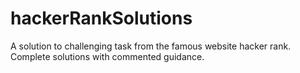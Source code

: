 # hackerRankSolutions
A solution to challenging task from the famous website hacker rank. Complete solutions with commented guidance.
